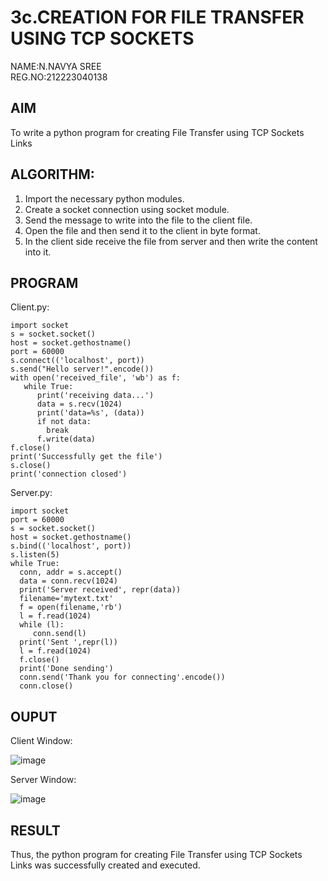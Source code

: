 # 3c.CREATION FOR FILE TRANSFER USING TCP SOCKETS
NAME:N.NAVYA SREE   
REG.NO:212223040138
## AIM
To write a python program for creating File Transfer using TCP Sockets Links
## ALGORITHM:
1. Import the necessary python modules.
2. Create a socket connection using socket module.
3. Send the message to write into the file to the client file.
4. Open the file and then send it to the client in byte format.
5. In the client side receive the file from server and then write the content into it.
## PROGRAM
Client.py:
```
import socket
s = socket.socket()
host = socket.gethostname()
port = 60000
s.connect(('localhost', port))
s.send("Hello server!".encode())
with open('received_file', 'wb') as f:
   while True:
      print('receiving data...')
      data = s.recv(1024)
      print('data=%s', (data))
      if not data:
        break
      f.write(data)
f.close()
print('Successfully get the file')
s.close()
print('connection closed')
```
Server.py:
```
import socket 
port = 60000 
s = socket.socket() 
host = socket.gethostname() 
s.bind(('localhost', port)) 
s.listen(5) 
while True:
  conn, addr = s.accept() 
  data = conn.recv(1024)
  print('Server received', repr(data))
  filename='mytext.txt'
  f = open(filename,'rb')
  l = f.read(1024)
  while (l):
     conn.send(l)
  print('Sent ',repr(l))
  l = f.read(1024)
  f.close()
  print('Done sending')
  conn.send('Thank you for connecting'.encode())
  conn.close()
```
## OUPUT
Client Window:

![image](https://github.com/23004513/3c.FILE_TRANSFER_USING_TCP_SOCKETS/assets/138973069/86d710bb-3784-4272-9030-3333dfb7655a)

Server Window:

![image](https://github.com/23004513/3c.FILE_TRANSFER_USING_TCP_SOCKETS/assets/138973069/2a4536b5-8b8f-4641-b4fb-387aa9d9a2b0)

## RESULT
Thus, the python program for creating File Transfer using TCP Sockets Links was 
successfully created and executed.
